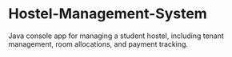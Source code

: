 # Hostel-Management-System
Java console app for managing a student hostel, including tenant management, room allocations, and payment tracking.
